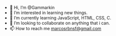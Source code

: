- 👋 Hi, I’m @Gammarkin
- 👀 I’m interested in learning new things.
- 🌱 I’m currently learning JavaScript, HTML, CSS, C.
- 💞️ I’m looking to collaborate on anything that i can.
- 📫 How to reach me marcosrbnsf@gmail.com

<!---
Gammarkin/Gammarkin is a ✨ special ✨ repository because its `README.md` (this file) appears on your GitHub profile.
You can click the Preview link to take a look at your changes.
--->
